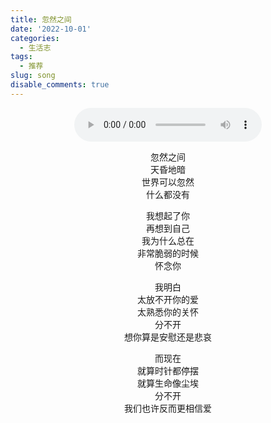 ```yaml
---
title: 忽然之间
date: '2022-10-01'
categories:
  - 生活志
tags:
  - 推荐
slug: song
disable_comments: true
---
```


<center> 

<audio autoplay="autoplay" controls="controls" loop="loop" preload="auto"
            src="/songs/忽然之间_郑钧.mp3">
</audio>

忽然之间  
天昏地暗  
世界可以忽然  
什么都没有  

我想起了你  
再想到自己  
我为什么总在  
非常脆弱的时候  
怀念你  

我明白  
太放不开你的爱  
太熟悉你的关怀  
分不开  
想你算是安慰还是悲哀  

而现在  
就算时针都停摆  
就算生命像尘埃  
分不开  
我们也许反而更相信爱  

<!--我没想到    
分手竟与地震来临   
如此相似   

我没想到   
我会这般难受和想你   
分不开   
我该是开心还是难过呢
-->

</center>



